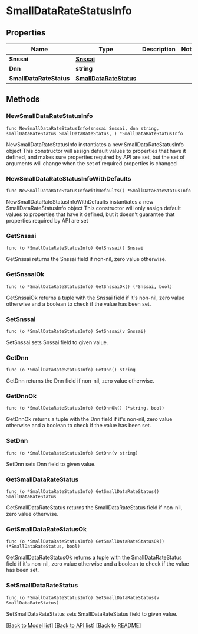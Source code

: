 # SmallDataRateStatusInfo

## Properties

Name | Type | Description | Notes
------------ | ------------- | ------------- | -------------
**Snssai** | [**Snssai**](Snssai.md) |  | 
**Dnn** | **string** |  | 
**SmallDataRateStatus** | [**SmallDataRateStatus**](SmallDataRateStatus.md) |  | 

## Methods

### NewSmallDataRateStatusInfo

`func NewSmallDataRateStatusInfo(snssai Snssai, dnn string, smallDataRateStatus SmallDataRateStatus, ) *SmallDataRateStatusInfo`

NewSmallDataRateStatusInfo instantiates a new SmallDataRateStatusInfo object
This constructor will assign default values to properties that have it defined,
and makes sure properties required by API are set, but the set of arguments
will change when the set of required properties is changed

### NewSmallDataRateStatusInfoWithDefaults

`func NewSmallDataRateStatusInfoWithDefaults() *SmallDataRateStatusInfo`

NewSmallDataRateStatusInfoWithDefaults instantiates a new SmallDataRateStatusInfo object
This constructor will only assign default values to properties that have it defined,
but it doesn't guarantee that properties required by API are set

### GetSnssai

`func (o *SmallDataRateStatusInfo) GetSnssai() Snssai`

GetSnssai returns the Snssai field if non-nil, zero value otherwise.

### GetSnssaiOk

`func (o *SmallDataRateStatusInfo) GetSnssaiOk() (*Snssai, bool)`

GetSnssaiOk returns a tuple with the Snssai field if it's non-nil, zero value otherwise
and a boolean to check if the value has been set.

### SetSnssai

`func (o *SmallDataRateStatusInfo) SetSnssai(v Snssai)`

SetSnssai sets Snssai field to given value.


### GetDnn

`func (o *SmallDataRateStatusInfo) GetDnn() string`

GetDnn returns the Dnn field if non-nil, zero value otherwise.

### GetDnnOk

`func (o *SmallDataRateStatusInfo) GetDnnOk() (*string, bool)`

GetDnnOk returns a tuple with the Dnn field if it's non-nil, zero value otherwise
and a boolean to check if the value has been set.

### SetDnn

`func (o *SmallDataRateStatusInfo) SetDnn(v string)`

SetDnn sets Dnn field to given value.


### GetSmallDataRateStatus

`func (o *SmallDataRateStatusInfo) GetSmallDataRateStatus() SmallDataRateStatus`

GetSmallDataRateStatus returns the SmallDataRateStatus field if non-nil, zero value otherwise.

### GetSmallDataRateStatusOk

`func (o *SmallDataRateStatusInfo) GetSmallDataRateStatusOk() (*SmallDataRateStatus, bool)`

GetSmallDataRateStatusOk returns a tuple with the SmallDataRateStatus field if it's non-nil, zero value otherwise
and a boolean to check if the value has been set.

### SetSmallDataRateStatus

`func (o *SmallDataRateStatusInfo) SetSmallDataRateStatus(v SmallDataRateStatus)`

SetSmallDataRateStatus sets SmallDataRateStatus field to given value.



[[Back to Model list]](../README.md#documentation-for-models) [[Back to API list]](../README.md#documentation-for-api-endpoints) [[Back to README]](../README.md)


